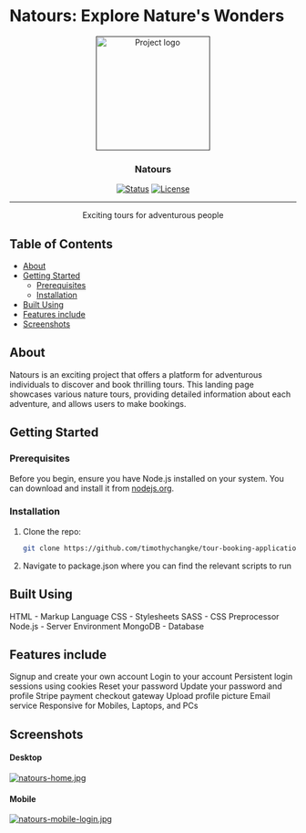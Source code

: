 # Natours: Explore Nature's Wonders

<p align="center">
  <a href="" rel="noopener">
 <img width=200px height=200px src="img/favicon.png" alt="Project logo"></a>
</p>

<h3 align="center">Natours</h3>

<div align="center">

[![Status](https://img.shields.io/badge/status-active-success.svg)]()
[![License](https://img.shields.io/badge/license-MIT-blue.svg)](/LICENSE)

</div>

---

<p align="center"> Exciting tours for adventurous people
    <br> 
</p>

## Table of Contents
- [About](#about)
- [Getting Started](#getting-started)
  - [Prerequisites](#prerequisites)
  - [Installation](#installation)
- [Built Using](#built-using)
- [Features include](#features)
- [Screenshots](#screenshots)


## About

Natours is an exciting project that offers a platform for adventurous individuals to discover and book thrilling tours. This landing page showcases various nature tours, providing detailed information about each adventure, and allows users to make bookings.

## Getting Started

### Prerequisites

Before you begin, ensure you have Node.js installed on your system. You can download and install it from [nodejs.org](https://nodejs.org/).

### Installation

1. Clone the repo:

   ```bash
   git clone https://github.com/timothychangke/tour-booking-application.git
   
2. Navigate to package.json where you can find the relevant scripts to run

## Built Using <a name = "built_using"></a>

HTML - Markup Language
CSS - Stylesheets
SASS - CSS Preprocessor
Node.js - Server Environment
MongoDB - Database

## Features include <a name = "built_using"></a>

Signup and create your own account
Login to your account
Persistent login sessions using cookies
Reset your password
Update your password and profile
Stripe payment checkout gateway
Upload profile picture
Email service
Responsive for Mobiles, Laptops, and PCs


## Screenshots 
#### Desktop

[![natours-home.jpg](https://i.postimg.cc/mgQRybRQ/natours-home.jpg)](https://postimg.cc/bZNKzfZJ)

#### Mobile

[![natours-mobile-login.jpg](https://i.postimg.cc/jSVtfWVx/natours-mobile-login.jpg)](https://postimg.cc/4m1DkxNq)


